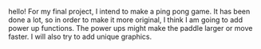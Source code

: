 hello!
For my final project, I intend to make a ping pong game.
It has been done a lot, so in order to make it more original, I think I am going to add power up functions.
The power ups might make the paddle larger or move faster.
I will also try to add unique graphics.
